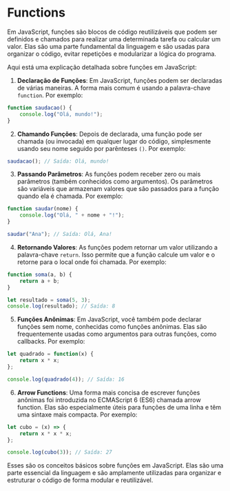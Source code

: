 # Functions

Em JavaScript, funções são blocos de código reutilizáveis que podem ser definidos e chamados para realizar uma determinada tarefa ou calcular um valor. Elas são uma parte fundamental da linguagem e são usadas para organizar o código, evitar repetições e modularizar a lógica do programa.

Aqui está uma explicação detalhada sobre funções em JavaScript:

1. **Declaração de Funções**: Em JavaScript, funções podem ser declaradas de várias maneiras. A forma mais comum é usando a palavra-chave `function`. Por exemplo:

```javascript
function saudacao() {
    console.log("Olá, mundo!");
}
```

2. **Chamando Funções**: Depois de declarada, uma função pode ser chamada (ou invocada) em qualquer lugar do código, simplesmente usando seu nome seguido por parênteses `()`. Por exemplo:

```javascript
saudacao(); // Saída: Olá, mundo!
```

3. **Passando Parâmetros**: As funções podem receber zero ou mais parâmetros (também conhecidos como argumentos). Os parâmetros são variáveis ​​que armazenam valores que são passados para a função quando ela é chamada. Por exemplo:

```javascript
function saudar(nome) {
    console.log("Olá, " + nome + "!");
}

saudar("Ana"); // Saída: Olá, Ana!
```

4. **Retornando Valores**: As funções podem retornar um valor utilizando a palavra-chave `return`. Isso permite que a função calcule um valor e o retorne para o local onde foi chamada. Por exemplo:

```javascript
function soma(a, b) {
    return a + b;
}

let resultado = soma(5, 3);
console.log(resultado); // Saída: 8
```

5. **Funções Anônimas**: Em JavaScript, você também pode declarar funções sem nome, conhecidas como funções anônimas. Elas são frequentemente usadas como argumentos para outras funções, como callbacks. Por exemplo:

```javascript
let quadrado = function(x) {
    return x * x;
};

console.log(quadrado(4)); // Saída: 16
```

6. **Arrow Functions**: Uma forma mais concisa de escrever funções anônimas foi introduzida no ECMAScript 6 (ES6) chamada arrow function. Elas são especialmente úteis para funções de uma linha e têm uma sintaxe mais compacta. Por exemplo:

```javascript
let cubo = (x) => {
    return x * x * x;
};

console.log(cubo(3)); // Saída: 27
```

Esses são os conceitos básicos sobre funções em JavaScript. Elas são uma parte essencial da linguagem e são amplamente utilizadas para organizar e estruturar o código de forma modular e reutilizável.